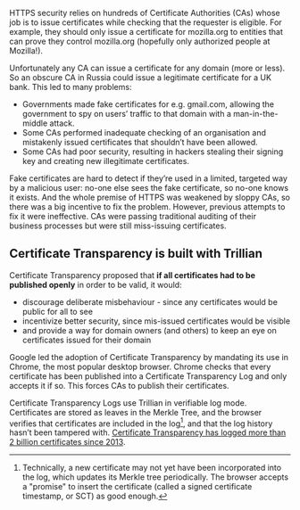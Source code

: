 HTTPS security relies on hundreds of Certificate Authorities (CAs) whose job is to issue certificates while checking that the requester is eligible. For example, they should only issue a certificate for mozilla.org to entities that can prove they control mozilla.org (hopefully only authorized people at Mozilla!).

Unfortunately any CA can issue a certificate for any domain (more or less). So an obscure CA in Russia could issue a legitimate certificate for a UK bank. This led to many problems:

* Governments made fake certificates for e.g. gmail.com, allowing the government to spy on users’ traffic to that domain with a man-in-the-middle attack.
* Some CAs performed inadequate checking of an organisation and mistakenly issued certificates that shouldn’t have been allowed.
* Some CAs had poor security, resulting in hackers stealing their signing key and creating new illegitimate certificates.

Fake certificates are hard to detect if they’re used in a limited, targeted way by a malicious user: no-one else sees the fake certificate, so no-one knows it exists. And the whole premise of HTTPS was weakened by sloppy CAs, so there was a big incentive to fix the problem. However, previous attempts to fix it were ineffective. CAs were passing traditional auditing of their business processes but were still miss-issuing certificates.

## Certificate Transparency is built with Trillian

Certificate Transparency proposed that **if all certificates had to be published openly** in order to be valid, it would:

* discourage deliberate misbehaviour - since any certificates would be public for all to see
* incentivize better security, since mis-issued certificates would be visible
* and provide a way for domain owners (and others) to keep an eye on certificates issued for their domain

Google led the adoption of Certificate Transparency by mandating its use in Chrome, the most popular desktop browser. Chrome checks that every certificate has been published into a Certificate Transparency Log and only accepts it if so. This forces CAs to publish their certificates.

Certificate Transparency Logs use Trillian in verifiable log mode. Certificates are stored as leaves in the Merkle Tree, and the browser verifies that certificates are included in the log[^1], and that the log history hasn’t been tampered with.
[Certificate Transparency has logged more than 2 billion certificates since 2013](https://certificate.transparency.dev/).

[^1]: Technically, a new certificate may not yet have been incorporated into the log, which updates its Merkle tree periodically. The browser accepts a "promise" to insert the certificate (called a signed certificate timestamp, or SCT) as good enough.
